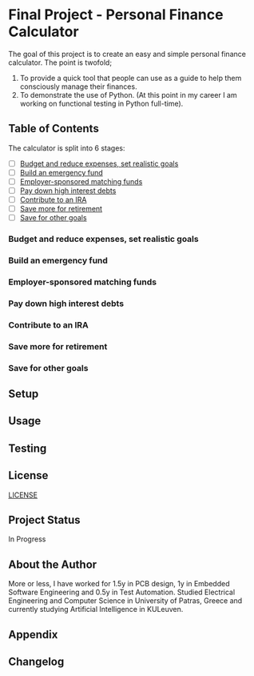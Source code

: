 # Final Project - Personal Finance Calculator

The goal of this project is to create an easy and simple personal finance calculator. The point is twofold;

1. To provide a quick tool that people can use as a guide to help them consciously manage their finances.
2. To demonstrate the use of Python. (At this point in my career I am working on functional testing in Python full-time).

## Table of Contents

The calculator is split into 6 stages:

- [ ] [Budget and reduce expenses, set realistic goals](#budget-and-reduce-expenses-set-realistic-goals)
- [ ] [Build an emergency fund](#build-an-emergency-fund)
- [ ] [Employer-sponsored matching funds](#employer-sponsored-matching-funds)
- [ ] [Pay down high interest debts](#pay-down-high-interest-debts)
- [ ] [Contribute to an IRA](#contribute-to-an-ira)
- [ ] [Save more for retirement](#save-more-for-retirement)
- [ ] [Save for other goals](#save-for-other-goals)

### Budget and reduce expenses, set realistic goals

### Build an emergency fund

### Employer-sponsored matching funds

### Pay down high interest debts

### Contribute to an IRA

### Save more for retirement

### Save for other goals

## Setup

## Usage

## Testing

## License

[LICENSE](../LICENSE)

## Project Status

In Progress

## About the Author

More or less, I have worked for 1.5y in PCB design, 1y in Embedded Software Engineering and 0.5y in Test Automation.
Studied Electrical Engineering and Computer Science in University of Patras, Greece and currently studying Artificial Intelligence in KULeuven.

## Appendix

## Changelog
